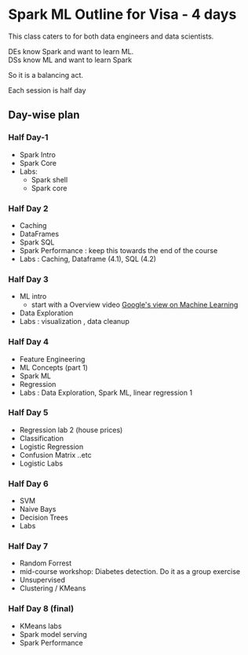 # Spark ML Outline for Visa - 4 days

This class caters to for both data engineers and data scientists.

DEs know Spark and want to learn ML.  
DSs know ML and want to learn Spark

So it is a balancing act.  

Each session is half day

## Day-wise plan

### Half Day-1

- Spark Intro
- Spark Core
- Labs:
  - Spark shell
  - Spark core

### Half Day 2

- Caching
- DataFrames
- Spark SQL
- Spark Performance : keep this towards the end of the course
- Labs : Caching,  Dataframe (4.1),  SQL (4.2)

### Half Day 3

- ML intro
    - start with a Overview video
    [Google's view on Machine Learning](https://www.youtube.com/watch?v=HcqpanDadyQ)
- Data Exploration
- Labs : visualization , data cleanup

### Half Day 4

- Feature Engineering
- ML Concepts (part 1)
- Spark ML
- Regression
- Labs : Data Exploration, Spark ML,  linear regression 1

### Half Day 5

- Regression lab 2 (house prices)
- Classification
- Logistic Regression 
- Confusion Matrix ..etc
- Logistic Labs

### Half Day 6

- SVM
- Naive Bays
- Decision Trees
- Labs

### Half Day 7

- Random Forrest
- mid-course workshop: Diabetes detection.  Do it as a group exercise
- Unsupervised
- Clustering / KMeans

### Half Day 8 (final)

- KMeans labs
- Spark model serving
- Spark Performance

